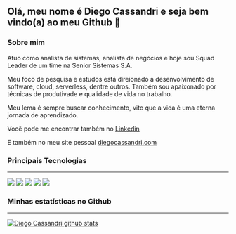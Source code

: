 ## Olá, meu nome é Diego Cassandri e seja bem vindo(a) ao meu Github 👋

### Sobre mim

Atuo como analista de sistemas, analista de negócios e hoje sou Squad Leader de um time na Senior Sistemas S.A. 

Meu foco de pesquisa e estudos está direionado a desenvolvimento de software, cloud, serverless, dentre outros. Também sou apaixonado por técnicas de produtivade e qualidade de vida no trabalho.

Meu lema é sempre buscar conhecimento, vito que a vida é uma eterna jornada de aprendizado.

Você pode me encontrar também no [Linkedin](https://www.linkedin.com/in/rogerbertoni/) 

E também no meu site pessoal [diegocassandri.com](https://diegocassandri.com)

### Principais Tecnologias 

------
![](https://img.shields.io/badge/Linguagem-Javascript-yellow?style=for-the-badge&logo=javascript) ![](https://img.shields.io/badge/Linguagem-Typescript-blue?style=for-the-badge&logo=typescript) ![](https://img.shields.io/badge/Backend-Nodejs-green?style=for-the-badge&logo=node.js) ![](https://img.shields.io/badge/Frontend-React-blue?style=for-the-badge&logo=react) ![](https://img.shields.io/badge/TECNOLOGIA-aws-orange?style=for-the-badge&logo=amazon)


### Minhas estatísticas no Github

------

[![Diego Cassandri github stats](https://github-readme-stats.vercel.app/api?username=diegocassandri&show_icons=true&theme=darcula&locale=pt-br)](https://github.com/RogerBertoni/github-readme-stats)

<!--
**diegocassandri/diegocassandri** is a ✨ _special_ ✨ repository because its `README.md` (this file) appears on your GitHub profile.

Here are some ideas to get you started:

- 🔭 I’m currently working on ...
- 🌱 I’m currently learning ...
- 👯 I’m looking to collaborate on ...
- 🤔 I’m looking for help with ...
- 💬 Ask me about ...
- 📫 How to reach me: ...
- 😄 Pronouns: ...
- ⚡ Fun fact: ...
-->
